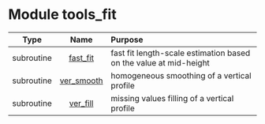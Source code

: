 # Module tools_fit

| Type | Name | Purpose |
| :--: | :--: | :---------- |
| subroutine | [fast_fit](https://github.com/benjaminmenetrier/bump/tree/master/src/tools_fit.F90#L24) | fast fit length-scale estimation based on the value at mid-height |
| subroutine | [ver_smooth](https://github.com/benjaminmenetrier/bump/tree/master/src/tools_fit.F90#L182) | homogeneous smoothing of a vertical profile |
| subroutine | [ver_fill](https://github.com/benjaminmenetrier/bump/tree/master/src/tools_fit.F90#L235) | missing values filling of a vertical profile |
